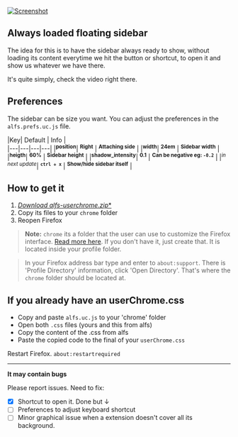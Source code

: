 [![Screenshot](https://i.imgur.com/3yoxdiF.png)](https://i.imgur.com/ZduZ3Ot.mp4)

## Always loaded floating sidebar  
The idea for this is to have the sidebar always ready to show, without loading its content everytime we hit the button or shortcut, to open it and show us whatever we have there.


It's quite simply, check the video right there.

## Preferences
The sidebar can be size you want. You can adjust the preferences in the `alfs.prefs.uc.js` file.

|Key|   Default  |  Info |  
|---|---|---|---|
|<sup>**position**</sup>| <sup>**Right**</sup> | <sup>**Attaching side**</sup> | 
|<sup>**width**</sup>| <sup>**24em**</sup> | <sup>**Sidebar width**</sup> | 
|<sup>**heigth**</sup>| <sup>**60%**</sup> | <sup>**Sidebar height**</sup> | 
|<sup>**shadow_intensity**</sup>|   <sup>**0.1**</sup> |   <sup>**Can be negative eg: `-0.2`**</sup> | 
|<sup>_in next update_</sup>| <sup>**`ctrl + x`**</sup> |   <sup>**Show/hide sidebar itself**</sup> | 

## How to get it
1. [**Download alfs-userchrome*.zip**](https://github.com/thepante/alfs-firefox/releases/latest)
2. Copy its files to your `chrome` folder
3. Reopen Firefox

> **Note:** `chrome` its a folder that the user can use to customize the Firefox interface. [Read more here](http://kb.mozillazine.org/index.php?title=UserChrome.css). If you don't have it, just create that. It is located inside your profile folder.

> In your Firefox address bar type and enter to `about:support`. There is 'Profile Directory' information, click 'Open Directory'. That's where the `chrome` folder should be located at.

## If you already have an userChrome.css

- Copy and paste `alfs.uc.js` to your 'chrome' folder
- Open both `.css` files (yours and this from alfs)
- Copy the content of the .css from alfs
- Paste the copied code to the final of your `userChrome.css`

Restart Firefox. `about:restartrequired`

----

**It may contain bugs**

Please report issues. Need to fix:
- [X] Shortcut to open it. Done but ↓
- [ ] Preferences to adjust keyboard shortcut
- [ ] Minor graphical issue when a extension doesn't cover all its background.

